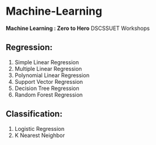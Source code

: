 # Machine-Learning

**Machine Learning : Zero to Hero** DSCSSUET Workshops

## Regression:

1. Simple Linear Regression
2. Multiple Linear Regression
3. Polynomial Linear Regression 
4. Support Vector Regression
5. Decision Tree Regression
6. Random Forest Regression

## Classification:

1. Logistic Regression
2. K Nearest Neighbor
